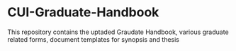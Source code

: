 # CUI-Graduate-Handbook
 This repository contains the uptaded Graudate Handbook, various graduate related forms, document templates for synopsis and thesis
